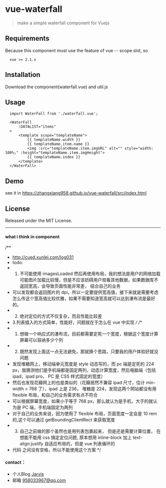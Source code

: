 # vue-waterfall

> make a simple waterfall component for Vuejs

## Requirements
Because this component must use the feature of vue -- scope slot, so 

  ```
    vue >= 2.1.x
  ```

## Installation

  Download the component(waterfall.vue) and util.js

## Usage

  ```
    import WaterFall from './waterfall.vue';

    <WaterFall 
        :DATALIST="items"
    >
        <template scope="templateName">
            {{ templateName.width }}
            {{ templateName.item.name }}
            <img :src="templateName.item.imgURL" alt="" style="width: 100%;" :height="templateName.item.imgHeight">
            {{ templateName.index }}
        </template>
    </WaterFall>
  ```

## Demo

  see it in https://zhangxiang958.github.io/vue-waterfall/src/index.html
  
## License

  Released under the MIT License.

---
#### what i think in component
/**
  * http://cued.xunlei.com/log031
  * todo:
  * 1. 不可能使用 imagesLoaded 然后再使用布局，我的想法是用户的网络加载可能图片加载比较慢，但是不应该妨碍用户观看其他数据，如果数据库不返回宽高，会导致页面性能非常差， 结合自己的业务
  * 可以发现都会返回图片的 dpi，所以一定要提供宽高值，接下来就是需要考虑怎么传这个宽高值比较优雅，如果不需要知道宽高就可以达到瀑布流是最好的。
  * 2. 绝对定位的方式不仅复杂，而且性能比较差
  * 3.列表插入的方式简单，性能好，问题就在于怎么在 vue 中实现
*/
/**
  * 1. 想做一个响应式的瀑布流，目前都需要定死一个宽度，根据这个宽度计算屏幕可以容纳多少个列
  * 2. 既然发现上面这一点无法避免，那就换个思路，只要我的用户体验好就没问题
  * 发现堆糖网上，移动端单元宽度是 style 动态写的，而 pc 端是定死的 224 px，我猜测他们是手机端都是固定两列，动态计算宽度，然后电脑端（包括 ipad，ipad pro， PC 是 CSS 样式固定的宽度）
  * 然后也发现花瓣网上的也是类似的（花瓣居然不兼容 ipad 尺寸，估计 min-width = 768 了），ipad 上是 236， 堆糖是 224，发现这两个网站都没有用 flexible 布局，和自己的业务需求有点不符合
  * 可以根据屏幕宽度，如果小于等于 768 px，那么就认为是手机，大于的就认为是 PC 端，手机端固定为两列
  * 对于自己的业务来说，因为使用了 flexible 布局，页面宽度一定会是 10 rem 的,这个可以通过 getBoundingClientRect 来获取宽度
  * 3. 自己之前做的那个虽然也是用列表包裹起来， 但是还是需要计算位置， 在想能不能用 css 搞定定位问题, 原本想用 inline-block 加上 text-align:justify 自适应布局的，但是 vue 列表循环的
  *  代码 <span></span><span> 之间没有空格，所以不能使用这个方案
*/
#### contact：
- 个人Blog [Jarvis](http://zhangxiang958.github.io/)
- 邮箱 958033967@qq.com
